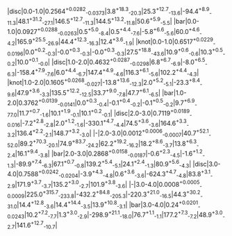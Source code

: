 |disc|0.0-1.0|0.2564<sup>+0.0282</sup><sub>-0.0373</sub>|3.8<sup>+18.3</sup><sub>-20.3</sub>|25.3<sup>+12.7</sup><sub>-13.6</sub>|-94.4<sup>+8.9</sup><sub>-11.3</sub>|48.1<sup>+31.2</sup><sub>-27.1</sub>|146.5<sup>+12.7</sup><sub>-11.3</sub>|144.5<sup>+13.2</sup><sub>-11.8</sub>|50.6<sup>+5.9</sup><sub>-5.5</sub>|
|bar|0.0-1.0|0.0927<sup>+0.0288</sup><sub>-0.0263</sub>|0.5<sup>+5.0</sup><sub>-8.4</sub>|0.5<sup>+4.4</sup><sub>-7.6</sub>|-5.8<sup>+6.6</sup><sub>-5.6</sub>|60.0<sup>+4.6</sup><sub>-4.2</sub>|165.9<sup>+25.5</sup><sub>-26.9</sub>|44.4<sup>+12.3</sup><sub>-16.3</sub>|12.4<sup>+3.6</sup><sub>-1.9</sub>|
|knot|0.0-1.0|0.6517<sup>+0.0229</sup><sub>-0.0196</sub>|0.0<sup>+0.2</sup><sub>-0.3</sub>|-0.0<sup>+0.3</sup><sub>-0.3</sub>|-0.0<sup>+0.3</sup><sub>-0.3</sub>|27.5<sup>+18.8</sup><sub>-43.6</sub>|10.9<sup>+0.6</sup><sub>-0.6</sub>|10.3<sup>+0.5</sup><sub>-0.2</sub>|10.0<sup>+0.1</sup><sub>-0.0</sub>|
|disc|1.0-2.0|0.4632<sup>+0.0287</sup><sub>-0.0298</sub>|6.8<sup>+6.7</sup><sub>-6.9</sub>|-8.0<sup>+6.5</sup><sub>-6.3</sub>|-158.4<sup>+7.9</sup><sub>-7.6</sub>|6.0<sup>+4.4</sup><sub>-6.7</sub>|147.4<sup>+4.9</sup><sub>-4.6</sub>|116.3<sup>+6.1</sup><sub>-5.6</sub>|102.2<sup>+4.4</sup><sub>-4.3</sub>|
|knot|1.0-2.0|0.1605<sup>+0.0268</sup><sub>-0.027</sub>|-13.8<sup>+13.6</sup><sub>-12.3</sub>|2.0<sup>+5.2</sup><sub>-5.1</sub>|-23.3<sup>+8.4</sup><sub>-9.6</sub>|47.9<sup>+3.6</sup><sub>-3.3</sub>|135.5<sup>+12.2</sup><sub>-12.5</sub>|33.7<sup>+9.0</sup><sub>-7.8</sub>|47.7<sup>+6.1</sup><sub>-6.5</sub>|
|bar|1.0-2.0|0.3762<sup>+0.0139</sup><sub>-0.0141</sub>|0.0<sup>+0.3</sup><sub>-0.4</sub>|-0.1<sup>+0.4</sup><sub>-0.2</sub>|-0.1<sup>+0.5</sup><sub>-0.2</sub>|9.7<sup>+6.9</sup><sub>-77.0</sub>|11.7<sup>+0.7</sup><sub>-1.6</sub>|10.1<sup>+1.9</sup><sub>-0.1</sub>|10.1<sup>+0.2</sup><sub>-0.1</sub>|
|disc|2.0-3.0|0.7119<sup>+0.0189</sup><sub>-0.016</sub>|-7.2<sup>+2.8</sup><sub>-2.8</sub>|2.0<sup>+1.2</sup><sub>-1.6</sub>|-330.1<sup>+4.7</sup><sub>-4.4</sub>|74.5<sup>+3.6</sup><sub>-3.6</sub>|164.6<sup>+3.3</sup><sub>-3.2</sub>|136.4<sup>+2.2</sup><sub>-2.1</sub>|148.7<sup>+3.2</sup><sub>-3.0</sub>|
|-|2.0-3.0|0.0012<sup>+0.0006</sup><sub>-0.0007</sub>|40.7<sup>+52.1</sup><sub>-52.0</sub>|89.2<sup>+70.3</sup><sub>-20.1</sub>|74.9<sup>+83.7</sup><sub>-24.2</sub>|62.2<sup>+19.2</sup><sub>-16.2</sub>|18.2<sup>+8.6</sup><sub>-3.7</sub>|13.8<sup>+6.3</sup><sub>-2.4</sub>|16.1<sup>+9.4</sup><sub>-3.8</sub>|
|bar|2.0-3.0|0.2868<sup>+0.0158</sup><sub>-0.0187</sub>|-0.6<sup>+2.3</sup><sub>-4.5</sub>|-1.6<sup>+1.2</sup><sub>-1.3</sub>|-89.9<sup>+7.4</sup><sub>-6.3</sub>|67.1<sup>+0.7</sup><sub>-0.8</sub>|139.2<sup>+5.4</sup><sub>-5.1</sub>|24.1<sup>+2.4</sup><sub>-1.3</sub>|80.9<sup>+5.6</sup><sub>-4.3</sub>|
|disc|3.0-4.0|0.7588<sup>+0.0242</sup><sub>-0.0204</sub>|-3.9<sup>+4.3</sup><sub>-4.8</sub>|0.6<sup>+3.6</sup><sub>-3.6</sub>|-624.3<sup>+4.7</sup><sub>-4.8</sub>|83.8<sup>+3.1</sup><sub>-2.9</sub>|171.9<sup>+3.7</sup><sub>-3.7</sub>|135.2<sup>+3.0</sup><sub>-2.7</sub>|101.9<sup>+3.8</sup><sub>-3.6</sub>|
|-|3.0-4.0|0.0008<sup>+0.0005</sup><sub>-0.0009</sub>|225.0<sup>+315.7</sup><sub>-233.8</sub>|-432.2<sup>+84.8</sup><sub>-205.3</sub>|-220.3<sup>+21.0</sup><sub>-16.5</sub>|44.3<sup>+30.2</sup><sub>-31.0</sub>|14.4<sup>+12.8</sup><sub>-3.6</sub>|14.4<sup>+14.4</sup><sub>-3.5</sub>|13.9<sup>+10.8</sup><sub>-3.1</sub>|
|bar|3.0-4.0|0.24<sup>+0.0201</sup><sub>-0.0243</sub>|10.2<sup>+7.2</sup><sub>-7.7</sub>|1.3<sup>+3.0</sup><sub>-2.9</sub>|-298.9<sup>+21.1</sup><sub>-18.0</sub>|76.7<sup>+1.1</sup><sub>-1.1</sub>|177.2<sup>+7.3</sup><sub>-7.2</sub>|48.9<sup>+3.0</sup><sub>-2.7</sub>|141.6<sup>+12.7</sup><sub>-10.7</sub>|
